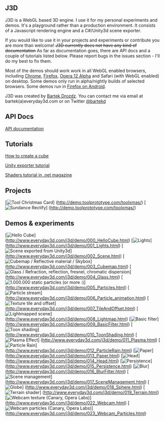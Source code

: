 ## J3D

J3D is a WebGL based 3D engine. I use it for my personal experiments and demos. It's a playground rather than a production environment. It consists of a Javascript rendering engine and a C#/Unity3d scene exporter.

If you would like to use it in your projects and experiments or contribute you are more than welcome! ~~J3D currently does not have any kind of documentation~~ As far as documentation goes, there are API docs and a couple of tutorials listed below. Please report bugs in the issues section - I'll do my best to fix them.

Most of the demos should work work in all WebGL enabled browsers, including [Chrome](http://www.google.com/chrome/), [Firefox](http://www.mozilla.com/en-US/firefox/), [Opera 12 Alpha](http://www.opera.com/browser/next/) and Safari (with WebGL enabled) on desktop. Some demos only run in alpha/nightly builds of selected browsers. Some demos run in [Firefox on Android](http://www.mozilla.com/en-US/m/beta).


J3D was created by [Bartek Drozdz](http://www.everyday3d.com/). You can contact me via email at bartek(a)everyday3d.com or on Twitter [@bartekd](http://twitter.com/bartekd)

## API Docs

[API documentation](http://everyday3d.com/j3d/apidocs/)

## Tutorials

[How to create a cube](https://github.com/drojdjou/J3D/wiki/How-to-create-a-cube)

[Unity exporter tutorial](https://github.com/drojdjou/J3D/wiki/Unity-exporter-tutorial)

[Shaders tutorial in .net magazine](http://www.netmagazine.com/tutorials/create-amazing-webgl-effects-shaders)

## Projects

[![Tool Christmas Card](http://www.everyday3d.com/j3d/thumbs/proj_toolxmas.jpg)]
(http://demo.toolprototype.com/toolxmas/)
[![Sundance Rectify](http://www.everyday3d.com/j3d/thumbs/proj_rectify.jpg)]
(http://demo.toolprototype.com/toolxmas/)

## Demos & experiments

[![Hello Cube](http://www.everyday3d.com/j3d/thumbs/001_hellocube.jpg)]
(http://www.everyday3d.com/j3d/demo/000_HelloCube.html)
[![Lights](http://www.everyday3d.com/j3d/thumbs/002_lights.jpg)]
(http://www.everyday3d.com/j3d/demo/001_Lights.html)
[![Scene exported from Unity3d](http://www.everyday3d.com/j3d/thumbs/003_scene.jpg)]
(http://www.everyday3d.com/j3d/demo/002_Scene.html)
[![Cubemap / Reflective material / Skybox](http://www.everyday3d.com/j3d/thumbs/004_skybox.jpg)]
(http://www.everyday3d.com/j3d/demo/003_Cubemap.html)
[![Glass / Refraction, reflection, fresnel, chromatic dispersion](http://www.everyday3d.com/j3d/thumbs/005_glass.jpg)]
(http://www.everyday3d.com/j3d/demo/004_Glass.html)
[![1.000.000 static particles (or more :)](http://www.everyday3d.com/j3d/thumbs/006_particles.jpg)]
(http://www.everyday3d.com/j3d/demo/005_Particles.html)
[![Particle stream](http://www.everyday3d.com/j3d/thumbs/007_stream.jpg)]
(http://www.everyday3d.com/j3d/demo/006_Particle_animation.html)
[![Texture tile and offset](http://www.everyday3d.com/j3d/thumbs/008_tileoffset.jpg)]
(http://www.everyday3d.com/j3d/demo/007_TileAndOffset.html)
[![Lightmapped scene](http://www.everyday3d.com/j3d/thumbs/009_lightmap.jpg)]
(http://www.everyday3d.com/j3d/demo/008_Lightmap.html)
[![Basic filter](http://www.everyday3d.com/j3d/thumbs/010_basicfilter.jpg)]
(http://www.everyday3d.com/j3d/demo/009_BasicFilter.html)
[![Toon shading](http://www.everyday3d.com/j3d/thumbs/011_toon.jpg)]
(http://www.everyday3d.com/j3d/demo/010_ToonShading.html)
[![Plasma Effect](http://www.everyday3d.com/j3d/thumbs/012_plasma.jpg)]
(http://www.everyday3d.com/j3d/demo/011_Plasma.html)
[![Particle Rain](http://www.everyday3d.com/j3d/thumbs/013_rain.jpg)]
(http://www.everyday3d.com/j3d/demo/012_ParticleRain.html)
[![Paper](http://www.everyday3d.com/j3d/thumbs/014_paper.jpg)]
(http://www.everyday3d.com/j3d/demo/013_Paper.html)
[![Head](http://www.everyday3d.com/j3d/thumbs/015_head.jpg)]
(http://www.everyday3d.com/j3d/demo/014_Head.html)
[![Persistence](http://www.everyday3d.com/j3d/thumbs/016_persistence.jpg)]
(http://www.everyday3d.com/j3d/demo/015_Persistence.html)
[![Blur](http://www.everyday3d.com/j3d/thumbs/017_blur.jpg)]
(http://www.everyday3d.com/j3d/demo/016_BlurFilter.html)
[![Scene management](http://www.everyday3d.com/j3d/thumbs/018_sceneman.jpg)]
(http://www.everyday3d.com/j3d/demo/017_SceneManagement.html)
[![Globe](http://www.everyday3d.com/j3d/thumbs/019_sphere.png)]
(http://www.everyday3d.com/j3d/demo/018_Sphere.html)
[![Terrain shader](http://www.everyday3d.com/j3d/thumbs/020_terrain.jpg)]
(http://www.everyday3d.com/j3d/demo/019_Terrain.html)
[![Webcam texture (Canary, Opera Labs)](http://www.everyday3d.com/j3d/thumbs/023_webrtc.jpg)]
(http://www.everyday3d.com/j3d/demo/022_Webcam.html)
[![Webcam particles (Canary, Opera Labs)](http://www.everyday3d.com/j3d/thumbs/024_webcamParticles.jpg)]
(http://www.everyday3d.com/j3d/demo/023_Webcam_Particles.html)